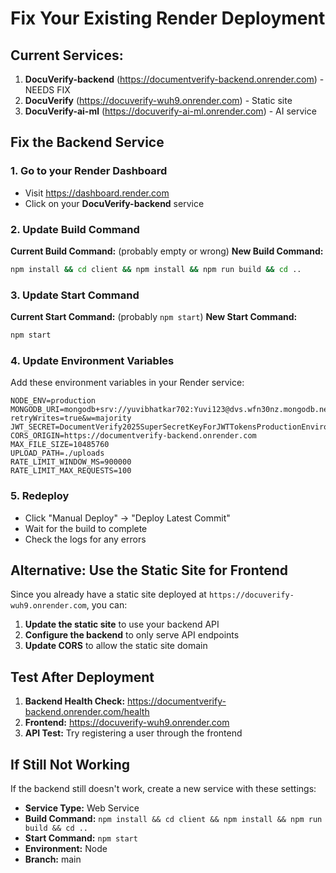 # Fix Your Existing Render Deployment

## Current Services:
1. **DocuVerify-backend** (https://documentverify-backend.onrender.com) - NEEDS FIX
2. **DocuVerify** (https://docuverify-wuh9.onrender.com) - Static site
3. **DocuVerify-ai-ml** (https://docuverify-ai-ml.onrender.com) - AI service

## Fix the Backend Service

### 1. Go to your Render Dashboard
- Visit https://dashboard.render.com
- Click on your **DocuVerify-backend** service

### 2. Update Build Command
**Current Build Command:** (probably empty or wrong)
**New Build Command:** 
```bash
npm install && cd client && npm install && npm run build && cd ..
```

### 3. Update Start Command
**Current Start Command:** (probably `npm start`)
**New Start Command:** 
```bash
npm start
```

### 4. Update Environment Variables
Add these environment variables in your Render service:

```
NODE_ENV=production
MONGODB_URI=mongodb+srv://yuvibhatkar702:Yuvi123@dvs.wfn30nz.mongodb.net/documentverify?retryWrites=true&w=majority
JWT_SECRET=DocumentVerify2025SuperSecretKeyForJWTTokensProductionEnvironment
CORS_ORIGIN=https://documentverify-backend.onrender.com
MAX_FILE_SIZE=10485760
UPLOAD_PATH=./uploads
RATE_LIMIT_WINDOW_MS=900000
RATE_LIMIT_MAX_REQUESTS=100
```

### 5. Redeploy
- Click "Manual Deploy" → "Deploy Latest Commit"
- Wait for the build to complete
- Check the logs for any errors

## Alternative: Use the Static Site for Frontend

Since you already have a static site deployed at `https://docuverify-wuh9.onrender.com`, you can:

1. **Update the static site** to use your backend API
2. **Configure the backend** to only serve API endpoints
3. **Update CORS** to allow the static site domain

## Test After Deployment

1. **Backend Health Check:** https://documentverify-backend.onrender.com/health
2. **Frontend:** https://docuverify-wuh9.onrender.com
3. **API Test:** Try registering a user through the frontend

## If Still Not Working

If the backend still doesn't work, create a new service with these settings:
- **Service Type:** Web Service
- **Build Command:** `npm install && cd client && npm install && npm run build && cd ..`
- **Start Command:** `npm start`
- **Environment:** Node
- **Branch:** main
